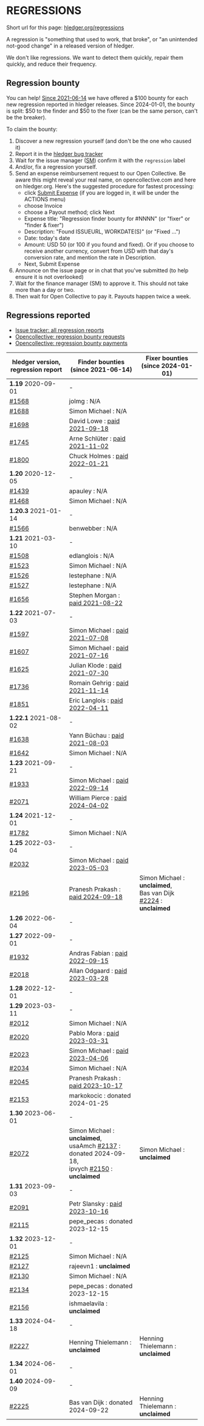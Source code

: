 # REGRESSIONS

<div class=pagetoc>

<!-- toc -->
</div>

Short url for this page: [hledger.org/regressions](https://hledger.org/regressions)

A regression is "something that used to work, that broke", or "an unintended not-good change"
in a released version of hledger.

We don't like regressions. We want to detect them quickly, repair them quickly, and reduce their frequency.

## Regression bounty

You can help!
[Since 2021-06-14](https://github.com/simonmichael/hledger/issues/1570) we have offered a $100 bounty for each new regression reported in hledger releases.
Since 2024-01-01, the bounty is split: $50 to the finder and $50 to the fixer (can be the same person, can't be the breaker).

To claim the bounty:

1. Discover a new regression yourself (and don't be the one who caused it)
2. Report it in the [hledger bug tracker](http://bugs.hledger.org)
3. Wait for the issue manager ([SM](https://joyful.com)) confirm it with the `regression` label
4. And/or, fix a regression yourself.
5. Send an expense reimbursement request to our Open Collective. 
   Be aware this might reveal your real name, on opencollective.com and here on hledger.org.
   Here's the suggested procedure for fastest processing:
   - click [Submit Expense](https://opencollective.com/hledger/expenses/new)  (if you are logged in, it will be under the ACTIONS menu) 
   - choose Invoice
   - choose a Payout method; click Next
   - Expense title: "Regression finder bounty for #NNNN" (or "fixer" or "finder & fixer")
   - Description: "Found ISSUEURL, WORKDATE(S)" (or "Fixed ...")
   - Date: today's date
   - Amount: USD 50 (or 100 if you found and fixed).
     Or if you choose to receive another currency, convert from USD with that day's conversion rate, and mention the rate in Description.
   - Next, Submit Expense
5. Announce on the issue page or in chat that you've submitted (to help ensure it is not overlooked)
6. Wait for the finance manager (SM) to approve it. This should not take more than a day or two.
7. Then wait for Open Collective to pay it. Payouts happen twice a week.

## Regressions reported

- [Issue tracker: all regression reports](https://bugs.hledger.org/regressions)
- [Opencollective: regression bounty requests](https://opencollective.com/hledger/expenses?amount=50-100)
- [Opencollective: regression bounty payments](https://opencollective.com/hledger/transactions?kind=EXPENSE&amount=50-100)

| hledger&nbsp;version, <br>regression&nbsp;report | Finder&nbsp;bounties <br>(since 2021-06-14)                                                      | Fixer&nbsp;bounties <br>(since 2024-01-01) <!-- some missing -->    |
|--------------------------------------------------|--------------------------------------------------------------------------------------------------|---------------------------------------------------------------------|
| **1.19** 2020-09-01                              | -                                                                                                |                                                                     |
| [#1568]                                          | jolmg           : N/A                                                                            |                                                                     |
| [#1688]                                          | Simon Michael   : N/A                                                                            |                                                                     |
| [#1698]                                          | David Lowe      : [paid 2021-09-18](https://opencollective.com/hledger/expenses/50380)           |                                                                     |
| [#1745]                                          | Arne Schlüter   : [paid 2021-11-02](https://opencollective.com/hledger/expenses/54446)           |                                                                     |
| [#1800]                                          | Chuck Holmes    : [paid 2022-01-21](https://opencollective.com/hledger/expenses/61802)           |                                                                     |
| **1.20** 2020-12-05                              | -                                                                                                |                                                                     |
| [#1439]                                          | apauley         : N/A                                                                            |                                                                     |
| [#1468]                                          | Simon Michael   : N/A                                                                            |                                                                     |
| **1.20.3** 2021-01-14                            | -                                                                                                |                                                                     |
| [#1566]                                          | benwebber       : N/A                                                                            |                                                                     |
| **1.21** 2021-03-10                              | -                                                                                                |                                                                     |
| [#1508]                                          | edlanglois      : N/A                                                                            |                                                                     |
| [#1523]                                          | Simon Michael   : N/A                                                                            |                                                                     |
| [#1526]                                          | lestephane      : N/A                                                                            |                                                                     |
| [#1527]                                          | lestephane      : N/A                                                                            |                                                                     |
| [#1656]                                          | Stephen Morgan  : [paid 2021-08-22](https://opencollective.com/hledger/expenses/48246)           |                                                                     |
| **1.22** 2021-07-03                              | -                                                                                                |                                                                     |
| [#1597]                                          | Simon Michael   : [paid 2021-07-08](https://opencollective.com/hledger/expenses/44939)           |                                                                     |
| [#1607]                                          | Simon Michael   : [paid 2021-07-16](https://opencollective.com/hledger/expenses/45547)           |                                                                     |
| [#1625]                                          | Julian Klode    : [paid 2021-07-30](https://opencollective.com/hledger/expenses/46431)           |                                                                     |
| [#1736]                                          | Romain Gehrig   : [paid 2021-11-14](https://opencollective.com/hledger/expenses/55510)           |                                                                     |
| [#1851]                                          | Eric Langlois   : [paid 2022-04-11](https://opencollective.com/hledger/expenses/72187)           |                                                                     |
| **1.22.1** 2021-08-02                            | -                                                                                                |                                                                     |
| [#1638]                                          | Yann Büchau     : [paid 2021-08-03](https://opencollective.com/hledger/expenses/46918)           |                                                                     |
| [#1642]                                          | Simon Michael   : N/A                                                                            |                                                                     |
| **1.23** 2021-09-21                              | -                                                                                                |                                                                     |
| [#1933]                                          | Simon Michael   : [paid 2022-09-14](https://opencollective.com/hledger/expenses/95068)           |                                                                     |
| [#2071]                                          | William Pierce  : [paid 2024-04-02](https://opencollective.com/hledger/expenses/195768)          |                                                                     |
| **1.24** 2021-12-01                              | -                                                                                                |                                                                     |
| [#1782]                                          | Simon Michael   : N/A                                                                            |                                                                     |
| **1.25** 2022-03-04                              | -                                                                                                |                                                                     |
| [#2032]                                          | Simon Michael   : [paid 2023-05-03](https://opencollective.com/hledger/expenses/137410)          |                                                                     |
| [#2196]                                          | Pranesh Prakash : [paid 2024-09-18](https://opencollective.com/hledger/expenses/220683)          | Simon Michael : **unclaimed**, <br>Bas van Dijk [#2224] : **unclaimed** |
| **1.26** 2022-06-04                              | -                                                                                                |                                                                     |
| **1.27** 2022-09-01                              | -                                                                                                |                                                                     |
| [#1932]                                          | Andras Fabian   : [paid 2022-09-15](https://opencollective.com/hledger/expenses/95112)           |                                                                     |
| [#2018]                                          | Allan Odgaard   : [paid 2023-03-28](https://opencollective.com/hledger/expenses/130591)          |                                                                     |
| **1.28** 2022-12-01                              | -                                                                                                |                                                                     |
| **1.29** 2023-03-11                              | -                                                                                                |                                                                     |
| [#2012]                                          | Simon Michael   : N/A                                                                            |                                                                     |
| [#2020]                                          | Pablo Mora      : [paid 2023-03-31](https://opencollective.com/hledger/expenses/131350)          |                                                                     |
| [#2023]                                          | Simon Michael   : [paid 2023-04-06](https://opencollective.com/hledger/expenses/132635)          |                                                                     |
| [#2034]                                          | Simon Michael   : N/A                                                                            |                                                                     |
| [#2045]                                          | Pranesh Prakash : [paid 2023-10-17](https://opencollective.com/hledger/expenses/150171)          |                                                                     |
| [#2153]                                          | markokocic      : donated 2024-01-25                                                             |                                                                     |
| **1.30** 2023-06-01                              | -                                                                                                |                                                                     |
| [#2072]                                          | Simon Michael   : **unclaimed**, <br>usaAmch [#2137] : donated 2024-09-18, <br>ipvych [#2150] : **unclaimed** | Simon Michael : **unclaimed**                          |
| **1.31** 2023-09-03                              | -                                                                                                |                                                                     |
| [#2091]                                          | Petr Slansky    : [paid 2023-10-16](https://opencollective.com/hledger/expenses/166632)          |                                                                     |
| [#2115]                                          | pepe_pecas      : donated 2023-12-15                                                             |                                                                     |
| **1.32** 2023-12-01                              | -                                                                                                |                                                                     |
| [#2125]                                          | Simon Michael   : N/A                                                                            |                                                                     |
| [#2127]                                          | rajeevn1        : **unclaimed**                                                                  |                                                                     |
| [#2130]                                          | Simon Michael   : N/A                                                                            |                                                                     |
| [#2134]                                          | pepe_pecas      : donated 2023-12-15                                                             |                                                                     |
| [#2156]                                          | ishmaelavila    : **unclaimed**                                                                  |                                                                     |
| **1.33** 2024-04-18                              | -                                                                                                |                                                                     |
| [#2227]                                          | Henning Thielemann : **unclaimed**                                                               | Henning Thielemann : **unclaimed**                                  |
| **1.34** 2024-06-01                              | -                                                                                                |                                                                     |
| **1.40** 2024-09-09                              | -                                                                                                |                                                                     |
| [#2225]                                          | Bas van Dijk    : donated 2024-09-22                                                             | Henning Thielemann : **unclaimed**                                  |


[#1439]: https://github.com/simonmichael/hledger/issues/1439
[#1468]: https://github.com/simonmichael/hledger/issues/1468
[#1508]: https://github.com/simonmichael/hledger/issues/1508
[#1523]: https://github.com/simonmichael/hledger/issues/1523
[#1526]: https://github.com/simonmichael/hledger/issues/1526
[#1527]: https://github.com/simonmichael/hledger/issues/1527
[#1566]: https://github.com/simonmichael/hledger/issues/1566
[#1568]: https://github.com/simonmichael/hledger/issues/1568
[#1597]: https://github.com/simonmichael/hledger/issues/1597
[#1607]: https://github.com/simonmichael/hledger/issues/1607
[#1625]: https://github.com/simonmichael/hledger/issues/1625
[#1638]: https://github.com/simonmichael/hledger/issues/1638
[#1642]: https://github.com/simonmichael/hledger/issues/1642
[#1656]: https://github.com/simonmichael/hledger/issues/1656
[#1688]: https://github.com/simonmichael/hledger/issues/1688
[#1698]: https://github.com/simonmichael/hledger/issues/1698
[#1736]: https://github.com/simonmichael/hledger/issues/1736
[#1745]: https://github.com/simonmichael/hledger/issues/1745
[#1782]: https://github.com/simonmichael/hledger/issues/1782
[#1800]: https://github.com/simonmichael/hledger/issues/1800
[#1851]: https://github.com/simonmichael/hledger/issues/1851
[#1932]: https://github.com/simonmichael/hledger/issues/1932
[#1933]: https://github.com/simonmichael/hledger/issues/1933
[#2012]: https://github.com/simonmichael/hledger/issues/2012
[#2018]: https://github.com/simonmichael/hledger/issues/2018
[#2020]: https://github.com/simonmichael/hledger/issues/2020
[#2023]: https://github.com/simonmichael/hledger/issues/2023
[#2032]: https://github.com/simonmichael/hledger/issues/2032
[#2034]: https://github.com/simonmichael/hledger/issues/2034
[#2045]: https://github.com/simonmichael/hledger/issues/2045
[#2071]: https://github.com/simonmichael/hledger/issues/2071
[#2072]: https://github.com/simonmichael/hledger/issues/2072
[#2091]: https://github.com/simonmichael/hledger/issues/2091
[#2115]: https://github.com/simonmichael/hledger/issues/2115
[#2125]: https://github.com/simonmichael/hledger/issues/2125
[#2127]: https://github.com/simonmichael/hledger/issues/2127
[#2130]: https://github.com/simonmichael/hledger/issues/2130
[#2134]: https://github.com/simonmichael/hledger/issues/2134
[#2137]: https://github.com/simonmichael/hledger/issues/2137
[#2150]: https://github.com/simonmichael/hledger/issues/2150
[#2153]: https://github.com/simonmichael/hledger/issues/2153
[#2156]: https://github.com/simonmichael/hledger/issues/2156
[#2196]: https://github.com/simonmichael/hledger/issues/2196
[#2224]: https://github.com/simonmichael/hledger/issues/2224
[#2225]: https://github.com/simonmichael/hledger/issues/2225
[#2227]: https://github.com/simonmichael/hledger/issues/2227
